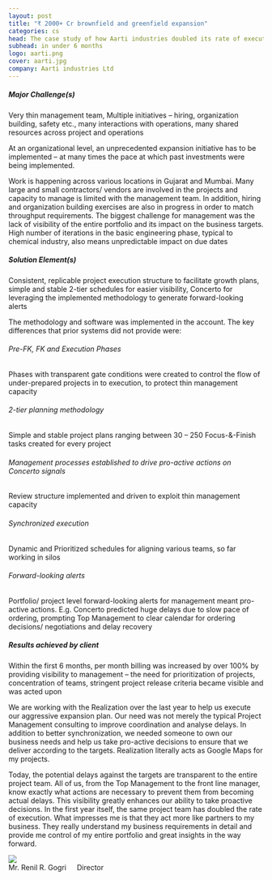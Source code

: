 ```yaml
---
layout: post
title: "₹ 2000+ Cr brownfield and greenfield expansion"
categories: cs
head: The case study of how Aarti industries doubled its rate of execution
subhead: in under 6 months
logo: aarti.png
cover: aarti.jpg
company: Aarti industries Ltd
---
```


<h5 class="bkc bold">Major Challenge(s)</h5>
Very thin management team, Multiple initiatives – hiring, organization building, safety etc., many interactions
with operations, many shared resources across project and operations

At an organizational level, an unprecedented expansion initiative has to be implemented – at many times the pace at which past investments were being implemented.

Work is happening across various locations in Gujarat and Mumbai. Many large and small contractors/ vendors are involved in the projects and capacity to manage is limited with the management team. In addition, hiring and organization building exercises are also in progress in order to match throughput requirements. The biggest challenge for management was the lack of visibility of the entire portfolio and its impact on the business targets. High number of iterations in the basic engineering phase, typical to chemical industry, also means unpredictable impact on due dates

<h5 class="bkc bold">Solution Element(s)</h5>
Consistent, replicable project execution structure to facilitate growth plans, simple and stable 2-tier schedules for
easier visibility, Concerto for leveraging the implemented methodology to generate forward-looking alerts

The methodology and software was implemented in the account. The key differences that prior systems did not provide were:

<h6 class="bkc bold nm">Pre-FK, FK and Execution Phases</h6>
Phases with transparent gate conditions were created to control the flow of under-prepared projects in to execution, to protect
thin management capacity

<h6 class="bkc bold nm">2-tier planning methodology</h6>
Simple and stable project plans ranging between 30 – 250 Focus-&-Finish tasks created for every project

<h6 class="bkc bold nm">Management processes established to drive pro-active actions on Concerto signals</h6>
Review structure implemented and driven to exploit thin management capacity

<h6 class="bkc bold nm">Synchronized execution</h6>
Dynamic and Prioritized schedules for aligning various teams, so far working in silos

<h6 class="bkc bold nm">Forward-looking alerts</h6>
Portfolio/ project level forward-looking alerts for management meant pro-active actions. E.g. Concerto predicted huge delays due to slow pace of ordering, prompting Top Management to clear calendar for ordering decisions/ negotiations and delay recovery

<h5 class="bkc bold">Results achieved by client</h5>

Within the first 6 months, per month billing was increased by over 100% by providing visibility to management – the need for prioritization of projects, concentration of teams, stringent project release criteria became visible and was acted upon


<div class="callout dbbg">
	<p class="s wc">
		We are working with the Realization over the last year to help us execute our aggressive expansion plan. Our need was not merely the typical Project Management consulting to improve coordination and analyse delays. In addition to better synchronization, we needed someone to own our business needs and help us take pro-active decisions to ensure that we deliver according to the targets. Realization literally acts as Google Maps for my projects. 
</p><p class="s wc">
		Today, the potential delays against the targets are transparent to the entire project team. All of us, from the Top Management to the front line manager, know exactly what actions are necessary to prevent them from becoming actual delays. This visibility greatly enhances our ability to take proactive decisions. In the first year itself, the same project team has doubled the rate of execution. What impresses me is that they act more like partners to my business. They really understand my business requirements in detail and provide me control of my entire portfolio and great insights in the way forward.
	</p>
	<div class="row">
		<div class="small-2 columns">
			<img src="{{site.url}}/assets/img/profile/renilgogri.png" class="circle-img br">
		</div>
		<div class="small-10 columns np">
			<div class="wc">Mr. Renil R. Gogri</div>
			<div class="s wcolor">Director</div>
		</div>
	</div>
</div>
